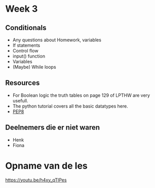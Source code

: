 # Week 3

## Conditionals
- Any questions about Homework, variables
- If statements
- Control flow
- input() function
- Variables
- (Maybe) While loops

## Resources
- For Boolean logic the truth tables on page 129 of LPTHW are very usefull.
- The python tutorial covers all the basic datatypes here.
- [PEP8](https://www.python.org/dev/peps/pep-0008/#indentation)

## Deelnemers die er niet waren

-  Henk
- Fiona

# Opname van de les
https://youtu.be/h4xy_qTIPes
